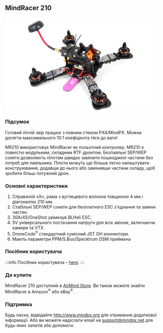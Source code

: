 ## MindRacer 210

![MindRacer 210](../../assets/hardware/hardware-mindracer210.png)

### Підсумок

Готовий літній звір працює з повним стеком PX4/MindPX. Можна досягти максимального 10:1 коефіцієнта тяги до ваги!

MR210 використовує MindRacer як польотний контролер. MR210 є повністю модульним, складним RTF дронтом. Безпаяльні SEP/WEP сокети дозволяють пілотам швидко замінити пошкоджені частини без потреб для паяльника. Пілоти можуть ще більше легко налаштувати конструювання, додавши до нього або замінивши частини складу, щоб зробити більш потужний дрон.

### Основні характеристики

1. Справжній «X», рама з вуглецевого волокна товщиною 4 мм і діагоналлю 210 мм.
2. Стабільні SEP/WEP сокети для безплатного ESC з'єднання та заміни частин.
3. 30A/4S/OneShot увімкнув BLHeli ESC.
4. 5V універсального постачання напруги для всіх авіонік, включаючи камери та VTX.
5. DroneCode<sup>&reg;</sup> стандартний сумісний JST GH коннектори.
6. Мають параметри PPM/S.Bus/Specktrum DSM приймача

### Посібник користувача

:::info
Посібник користувача – [here](http://mindpx.net/assets/accessories/MR210usermanual_pdf.pdf).
:::

### Де купити

MindRacer 210 доступний в [AirMind Store](https://airmind.mindpx.net/node/78). Ви також можете знайти MindRacer в Amazon<sup>&reg;</sup> або eBay<sup>&reg;</sup>.

### Підтримка

Будь ласка, відвідайте http://www.mindpx.org для отримання додаткової інформації. Або ви можете надіслати email на [support@mindpx.net](mailto:support@mindpx.net) для будь-яких запитів або допомоги.
